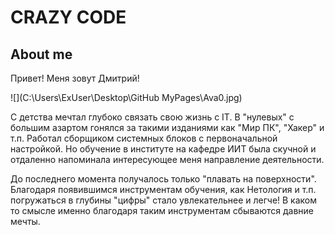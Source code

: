 # CRAZY CODE
## About me
Привет! Меня зовут Дмитрий!

![](C:\Users\ExUser\Desktop\GitHub MyPages\Ava0.jpg)

С детства мечтал глубоко связать свою жизнь  с IT. В "нулевых" с большим азартом гонялся за такими изданиями как "Мир ПК", "Хакер" и т.п. Работал сборщиком системных блоков с первоначальной настройкой. Но обучение в институте на кафедре ИИТ была скучной и отдаленно напоминала интересующее меня направление деятельности. 

До последнего момента получалось только "плавать на поверхности".
Благодаря появившимся инструментам обучения, как Нетология и т.п. погружаться в глубины "цифры" стало увлекательнее и легче!
В каком то смысле именно благодаря таким инструментам сбываются давние мечты.

